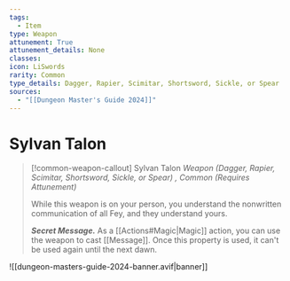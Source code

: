 ```yaml
---
tags:
  - Item
type: Weapon
attunement: True
attunement_details: None
classes:
icon: LiSwords
rarity: Common
type_details: Dagger, Rapier, Scimitar, Shortsword, Sickle, or Spear
sources: 
  - "[[Dungeon Master's Guide 2024]]"
---
```

# Sylvan Talon
>[!common-weapon-callout] Sylvan Talon
>_Weapon (Dagger, Rapier, Scimitar, Shortsword, Sickle, or Spear) , Common (Requires Attunement)_
>
>While this weapon is on your person, you understand the nonwritten communication of all Fey, and they understand yours.
>
>**_Secret Message._** As a [[Actions#Magic\|Magic]] action, you can use the weapon to cast [[Message]]. Once this property is used, it can't be used again until the next dawn.
>
>


![[dungeon-masters-guide-2024-banner.avif|banner]]